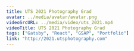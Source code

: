 ```yaml
---
title: UTS 2021 Photography Grad
avatar: ../media/avatar/avatar.png
videoSrcURL: ../media/video/uts_2021.mp4
videoTitle: UTS 2021 Photography Grad
tags: ["Gatsby", "React", "GSAP", "Portfolio"]
link: "http://2021.utsphotography.com"
---
```

